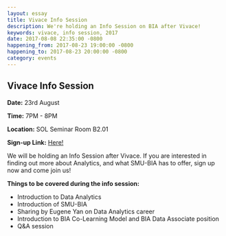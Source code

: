 ```yaml
---
layout: essay
title: Vivace Info Session
description: We're holding an Info Session on BIA after Vivace!
keywords: vivace, info session, 2017
date: 2017-08-08 22:35:00 -0800
happening_from: 2017-08-23 19:00:00 -0800
happening_to: 2017-08-23 20:00:00 -0800
category: events
---
```


## Vivace Info Session

**Date:** 23rd August

**Time:** 7PM - 8PM

**Location:** SOL Seminar Room B2.01

**Sign-up Link:** [Here!](http://smu.sg/bia-info-session)


We will be holding an Info Session after Vivace. If you are interested in finding out more about Analytics, and what SMU-BIA has to offer, sign up now and come join us! 


**Things to be covered during the info session:**
- Introduction to Data Analytics
- Introduction of SMU-BIA
- Sharing by Eugene Yan on Data Analytics career
- Introduction to BIA Co-Learning Model and BIA Data Associate position
- Q&A session

